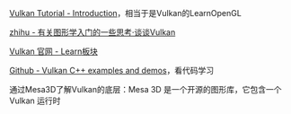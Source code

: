[Vulkan Tutorial - Introduction](https://vulkan-tutorial.com/)，相当于是Vulkan的LearnOpenGL

[zhihu - 有关图形学入门的一些思考·谈谈Vulkan](https://zhuanlan.zhihu.com/p/339592354)

[Vulkan 官网 - Learn板块](https://www.vulkan.org/learn)

[Github - Vulkan C++ examples and demos](https://github.com/SaschaWillems/Vulkanhttps://github.com/SaschaWillems/Vulkan)，看代码学习

通过Mesa3D了解Vulkan的底层：Mesa 3D 是一个开源的图形库，它包含一个 Vulkan 运行时
